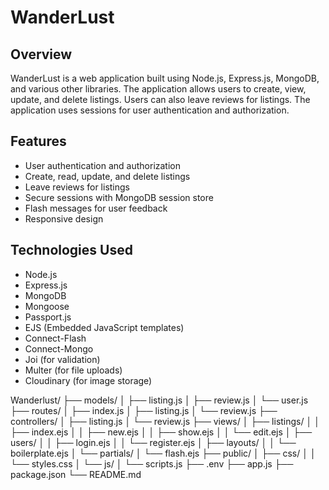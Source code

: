 # WanderLust

## Overview

WanderLust is a web application built using Node.js, Express.js, MongoDB, and various other libraries. The application allows users to create, view, update, and delete listings. Users can also leave reviews for listings. The application uses sessions for user authentication and authorization.

## Features

- User authentication and authorization
- Create, read, update, and delete listings
- Leave reviews for listings
- Secure sessions with MongoDB session store
- Flash messages for user feedback
- Responsive design

## Technologies Used

- Node.js
- Express.js
- MongoDB
- Mongoose
- Passport.js
- EJS (Embedded JavaScript templates)
- Connect-Flash
- Connect-Mongo
- Joi (for validation)
- Multer (for file uploads)
- Cloudinary (for image storage)

Wanderlust/
├── models/
│   ├── listing.js
│   ├── review.js
│   └── user.js
├── routes/
│   ├── index.js
│   ├── listing.js
│   └── review.js
├── controllers/
│   ├── listing.js
│   └── review.js
├── views/
│   ├── listings/
│   │   ├── index.ejs
│   │   ├── new.ejs
│   │   ├── show.ejs
│   │   └── edit.ejs
│   ├── users/
│   │   ├── login.ejs
│   │   └── register.ejs
│   ├── layouts/
│   │   └── boilerplate.ejs
│   └── partials/
│       └── flash.ejs
├── public/
│   ├── css/
│   │   └── styles.css
│   └── js/
│       └── scripts.js
├── .env
├── app.js
├── package.json
└── README.md
